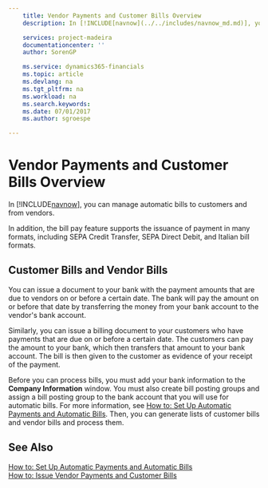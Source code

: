 ```yaml
---
    title: Vendor Payments and Customer Bills Overview
    description: In [!INCLUDE[navnow](../../includes/navnow_md.md)], you can manage automatic bills to customers and from vendors.

    services: project-madeira 
    documentationcenter: ''
    author: SorenGP

    ms.service: dynamics365-financials
    ms.topic: article
    ms.devlang: na
    ms.tgt_pltfrm: na
    ms.workload: na
    ms.search.keywords:
    ms.date: 07/01/2017
    ms.author: sgroespe

---
```

# Vendor Payments and Customer Bills Overview
In [!INCLUDE[navnow](../../includes/navnow_md.md)], you can manage automatic bills to customers and from vendors.  

In addition, the bill pay feature supports the issuance of payment in many formats, including SEPA Credit Transfer, SEPA Direct Debit, and Italian bill formats.  

## Customer Bills and Vendor Bills  
You can issue a document to your bank with the payment amounts that are due to vendors on or before a certain date. The bank will pay the amount on or before that date by transferring the money from your bank account to the vendor's bank account.  

Similarly, you can issue a billing document to your customers who have payments that are due on or before a certain date. The customers can pay the amount to your bank, which then transfers that amount to your bank account. The bill is then given to the customer as evidence of your receipt of the payment.  

Before you can process bills, you must add your bank information to the **Company Information** window. You must also create bill posting groups and assign a bill posting group to the bank account that you will use for automatic bills. For more information, see [How to: Set Up Automatic Payments and Automatic Bills](how-to-set-up-automatic-payments-and-automatic-bills.md). Then, you can generate lists of customer bills and vendor bills and process them.

## See Also  
 [How to: Set Up Automatic Payments and Automatic Bills](how-to-set-up-automatic-payments-and-automatic-bills.md)   
  [How to: Issue Vendor Payments and Customer Bills](how-to-issue-vendor-payments-and-customer-bills.md)
